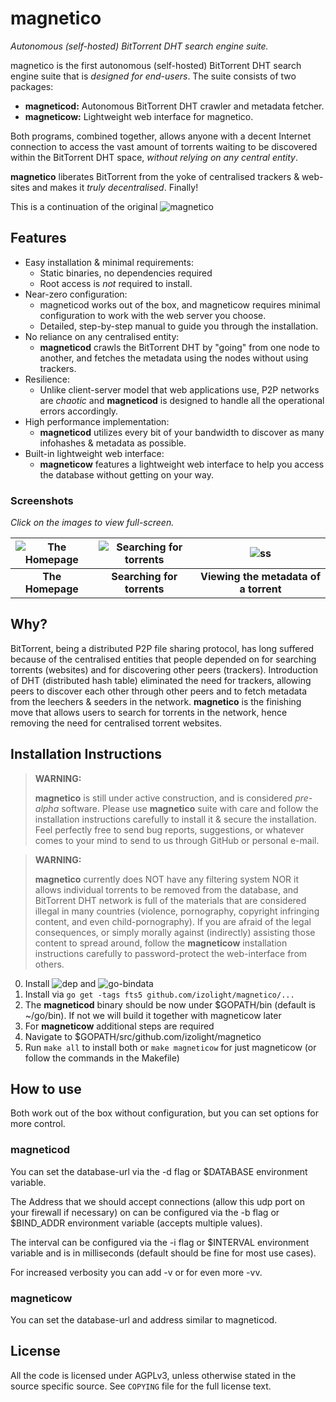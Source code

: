 # magnetico
*Autonomous (self-hosted) BitTorrent DHT search engine suite.*

magnetico is the first autonomous (self-hosted) BitTorrent DHT search engine suite that is *designed
for end-users*. The suite consists of two packages:

- **magneticod:** Autonomous BitTorrent DHT crawler and metadata fetcher.
- **magneticow:** Lightweight web interface for magnetico.

Both programs, combined together, allows anyone with a decent Internet connection to access the vast
amount of torrents waiting to be discovered within the BitTorrent DHT space, *without relying on any
central entity*.

**magnetico** liberates BitTorrent from the yoke of centralised trackers & web-sites and makes it
*truly decentralised*. Finally!

This is a continuation of the original ![magnetico](https://github.com/boramalper/magnetico)

## Features
- Easy installation & minimal requirements:
  - Static binaries, no dependencies required
  - Root access is *not* required to install.
- Near-zero configuration:
  - magneticod works out of the box, and magneticow requires minimal configuration to work with the
    web server you choose.
  - Detailed, step-by-step manual to guide you through the installation.
- No reliance on any centralised entity:
  - **magneticod** crawls the BitTorrent DHT by "going" from one node to another, and fetches the
    metadata using the nodes without using trackers.
- Resilience:
  - Unlike client-server model that web applications use, P2P networks are *chaotic* and
    **magneticod** is designed to handle all the operational errors accordingly.
- High performance implementation:
  - **magneticod** utilizes every bit of your bandwidth to discover as many infohashes & metadata as
    possible.
- Built-in lightweight web interface:
  - **magneticow** features a lightweight web interface to help you access the database without
    getting on your way.

### Screenshots
*Click on the images to view full-screen.*

<!-- Use https://www.tablesgenerator.com/markdown_tables -->
| ![The Homepage](https://camo.githubusercontent.com/488606a87a3e1d7238c0539c6b9cf8429e2c8f16/68747470733a2f2f696d6775722e636f6d2f3634794433714e2e706e67) | ![Searching for torrents](https://camo.githubusercontent.com/0b6def355a17b944de163a11f77c17c1c622280c/68747470733a2f2f696d6775722e636f6d2f34786a733335382e706e67) | ![ss](https://camo.githubusercontent.com/0bd679ad8bbf038b50c082d80a8e0e37516c813e/68747470733a2f2f696d6775722e636f6d2f6c3354685065692e706e67) |
|:-------------------------------------------------------------------------------------------------------------------------------------------------------:|:-----------------------------------------------------------------------------------------------------------------------------------------------------------------:|:---------------------------------------------------------------------------------------------------------------------------------------------:|
|                                                                     __The Homepage__                                                                    |                                                                     __Searching for torrents__                                                                    |                                                     __Viewing the metadata of a torrent__                                                     |

## Why?
BitTorrent, being a distributed P2P file sharing protocol, has long suffered because of the
centralised entities that people depended on for searching torrents (websites) and for discovering
other peers (trackers). Introduction of DHT (distributed hash table) eliminated the need for
trackers, allowing peers to discover each other through other peers and to fetch metadata from the
leechers & seeders in the network. **magnetico** is the finishing move that allows users to search
for torrents in the network, hence removing the need for centralised torrent websites.

## Installation Instructions
> **WARNING:**
>
> **magnetico** is still under active construction, and is considered *pre-alpha* software. Please
> use **magnetico** suite with care and follow the installation instructions carefully to install
> it & secure the installation. Feel perfectly free to send bug reports, suggestions, or whatever
> comes to your mind to send to us through GitHub or personal e-mail.


> **WARNING:**
>
> **magnetico** currently does NOT have any filtering system NOR it allows individual torrents to be
> removed from the database, and BitTorrent DHT network is full of the materials that are considered
> illegal in many countries (violence, pornography, copyright infringing content, and even
> child-pornography). If you are afraid of the legal consequences, or simply morally against
> (indirectly) assisting those content to spread around, follow the **magneticow** installation
> instructions carefully to password-protect the web-interface from others.

0. Install ![dep](https://github.com/golang/dep) and ![go-bindata](https://github.com/jteeuwen/go-bindata)
1. Install via ```go get -tags fts5 github.com/izolight/magnetico/...```
2. The **magneticod** binary should be now under $GOPATH/bin (default is ~/go/bin). If not we will build it together with magneticow later
3. For **magneticow** additional steps are required
4. Navigate to $GOPATH/src/github.com/izolight/magnetico
5. Run ```make all``` to install both or ```make magneticow``` for just magneticow (or follow the commands in the Makefile)

## How to use

Both work out of the box without configuration, but you can set options for more control.

### magneticod

You can set the database-url via the -d flag or $DATABASE environment variable.

The Address that we should accept connections (allow this udp port on your firewall if necessary) on can be configured via the -b flag or $BIND_ADDR environment variable (accepts multiple values).

The interval can be configured via the -i flag or $INTERVAL environment variable and is in milliseconds (default should be fine for most use cases).

For increased verbosity you can add -v or for even more -vv.

### magneticow

You can set the database-url and address similar to magneticod.

## License

All the code is licensed under AGPLv3, unless otherwise stated in the source specific source. See
`COPYING` file for the full license text.
